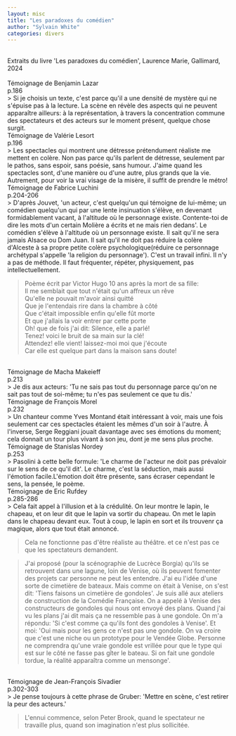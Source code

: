 ```yaml
---
layout: misc
title: "Les paradoxes du comédien"
author: "Sylvain White"
categories: divers
---
```

<br/>
Extraits du livre 'Les paradoxes du comédien', Laurence Marie, Gallimard, 2024
<br/>
<br/>
Témoignage de Benjamin Lazar<br/>
p.186 <br/>
 > Si je choisis un texte, c'est parce qu'il a une densité de mystère qui ne 
 s'épuise pas à la lecture. La scène en révèle des aspects qui ne peuvent 
 apparaître ailleurs:  à la représentation, à travers la concentration commune 
 des spectateurs et des acteurs sur le moment présent, quelque chose surgit.

<br/>
Témoignage de Valérie Lesort<br/>
p.196 <br/>
 > Les spectacles qui montrent une détresse prétendument réaliste me mettent en colère. Non pas parce qu'ils parlent de détresse, seulement par le pathos, sans espoir, sans poésie, sans humour. J'aime quand les spectacles sont,  d'une manière ou d'une autre, plus grands que la vie. Autrement, pour voir la vrai visage de la misère,  il suffit de prendre le métro!

<br/>
Témoignage de Fabrice Luchini<br/>
p.204-206 <br/>
 > D'après Jouvet, 'un acteur, c'est quelqu'un qui témoigne de lui-même; un comédien quelqu'un qui par une lente insinuation s'élève, en devenant formidablement vacant, à l'altitude où le personnage existe. Contente-toi de dire les mots d'un certain Molière a écrits et ne mais rien dedans'. Le comédien s'élève à l'altitude où un personnage existe. Il sait qu'il ne sera jamais Alsace ou Dom Juan. Il sait qu'il ne doit pas réduire la colère d'Alceste à sa propre petite colère psychologique(réduire ce personnage archétypal s'appelle 'la religion du personnage'). C'est un travail infini. Il n'y a pas de méthode. Il faut fréquenter, répéter, physiquement, pas intellectuellement. 

 > Poème écrit par Victor Hugo 10 ans après la mort de sa fille:
<br/>Il me semblait que tout n'était qu'un affreux un rêve
<br/>Qu'elle ne pouvait m'avoir ainsi quitté
<br/>Que je l'entendais rire dans la chambre à côté
<br/>Que c'était impossible enfin qu'elle fût morte
<br/>Et que j'allais la voir entrer par cette porte
<br/>Oh! que de fois j'ai dit: Silence, elle a parlé!
<br/>Tenez! voici le bruit de sa main sur la clé!
<br/>Attendez! elle vient! laissez-moi moi que j'écoute
<br/>Car elle est quelque part dans la maison sans doute!

<br/>
Témoignage de Macha Makeieff<br/>
p.213 <br/>
 > Je dis aux acteurs: 'Tu ne sais pas tout du personnage parce qu'on ne sait pas tout de soi-même; tu n'es pas seulement ce que tu dis.' 

<br/>
Témoignage de François Morel<br/>
p.232 <br/>
 > Un chanteur comme Yves Montand était intéressant à voir, mais une fois seulement car ces spectacles étaient les mêmes d'un soir à l'autre. À l'inverse, Serge Reggiani  jouait davantage avec ses émotions du moment; cela donnait un tour plus vivant à son jeu, dont je me sens plus proche.
 
<br/>
Témoignage de Stanislas Nordey<br/>
p.253 <br/>
 > Pasolini à cette belle formule: 'Le charme de l'acteur ne doit pas prévaloir sur le sens de ce qu'il dit'. Le charme, c'est la séduction, mais aussi l'émotion facile.L'émotion doit être présente, sans écraser cependant le sens, la pensée, le poème. 
   
<br/>
Témoignage de Eric Rufdey<br/>
p.285-286 <br/>
 > Cela fait appel à l'illusion et à la crédulité. On leur montre le lapin, le chapeau, et on leur dit que le lapin va sortir du chapeau. On met le lapin dans le chapeau devant eux. Tout à coup, le lapin en sort et ils trouvenr ça magique, alors que tout était annoncé. 

 > Cela ne fonctionne pas d'être réaliste au théâtre.   et ce n'est pas ce que les spectateurs demandent.

 > J'ai proposé (pour la scénographie de Lucrèce Borgia) qu'ils se retrouvent dans une lagune, loin de Venise, où ils peuvent fomenter des projets car personne ne peut les entendre. J'ai eu l'idée d'une sorte de cimetière de bateaux. Mais comme on était à Venise, on s'est dit: 'Tiens faisons un cimetière de gondoles'. Je suis allé aux ateliers de construction de la Comédie Française. On a appelé à Venise des constructeurs de gondoles qui nous ont envoyé des plans. Quand j'ai vu les plans j'ai dit mais ça ne ressemble pas à une gondole. On m'a répondu: 'Si c'est comme ça qu'ils font des gondoles à Venise'. Et moi: 'Oui mais pour les gens ce n'est pas une gondole. On va croire que c'est une niche ou un prototype pour le Vendée Globe. Personne ne comprendra qu'une vraie gondole est vrillée pour que le type qui est sur le côté ne fasse pas gîter le bateau. Si on fait une gondole tordue, la réalité apparaîtra comme un mensonge'.

<br/>
Témoignage de Jean-François Sivadier<br/>
p.302-303 <br/>
 > Je pense toujours à cette phrase de Gruber: 'Mettre en scène, c'est retirer la peur des acteurs.'

> L'ennui commence, selon Peter Brook, quand le spectateur ne travaille plus, quand son imagination n'est plus sollicitée.
